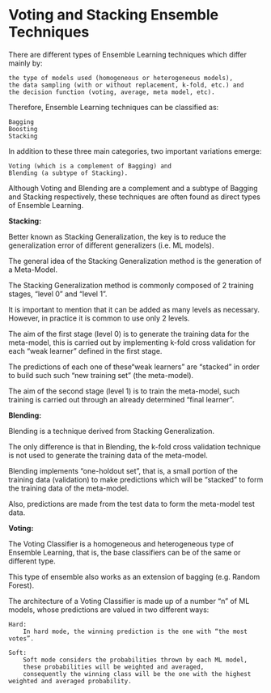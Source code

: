 # Voting and Stacking Ensemble Techniques

There are different types of Ensemble Learning techniques which differ mainly by:

    the type of models used (homogeneous or heterogeneous models), 
    the data sampling (with or without replacement, k-fold, etc.) and 
    the decision function (voting, average, meta model, etc).
    
Therefore, Ensemble Learning techniques can be classified as:
    
    Bagging
    Boosting
    Stacking


In addition to these three main categories, two important variations emerge: 
    
    Voting (which is a complement of Bagging) and 
    Blending (a subtype of Stacking). 

Although Voting and Blending are a complement and a subtype of Bagging and Stacking respectively, these techniques are often found as direct types of Ensemble Learning.


**Stacking:**

Better known as Stacking Generalization, the key is to reduce the generalization error of different generalizers (i.e. ML models). 

The general idea of the Stacking Generalization method is the generation of a Meta-Model. 

The Stacking Generalization method is commonly composed of 2 training stages, “level 0” and “level 1”. 

It is important to mention that it can be added as many levels as necessary. However, in practice it is common to use only 2 levels. 

The aim of the first stage (level 0) is to generate the training data for the meta-model, this is carried out by implementing k-fold cross validation for each “weak learner” defined in the first stage. 

The predictions of each one of these“weak learners” are “stacked” in order to build such such “new training set” (the meta-model). 

The aim of the second stage (level 1) is to train the meta-model, such training is carried out through an already determined “final learner”.


**Blending:**

Blending is a technique derived from Stacking Generalization. 

The only difference is that in Blending, the k-fold cross validation technique is not used to generate the training data of the meta-model. 

Blending implements “one-holdout set”, that is, a small portion of the training data (validation) to make predictions which will be “stacked” to form the training data of the meta-model. 

Also, predictions are made from the test data to form the meta-model test data.


**Voting:**

The Voting Classifier is a homogeneous and heterogeneous type of Ensemble Learning, that is, the base classifiers can be of the same or different type. 

This type of ensemble also works as an extension of bagging (e.g. Random Forest).

The architecture of a Voting Classifier is made up of a number “n” of ML models, whose predictions are valued in two different ways: 

    Hard:
        In hard mode, the winning prediction is the one with “the most votes”. 
        
    Soft:
        Soft mode considers the probabilities thrown by each ML model, 
        these probabilities will be weighted and averaged, 
        consequently the winning class will be the one with the highest weighted and averaged probability.

